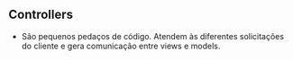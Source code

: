 ## Controllers  

*  São pequenos pedaços de código. Atendem às diferentes solicitações do cliente e gera comunicação entre views e models.